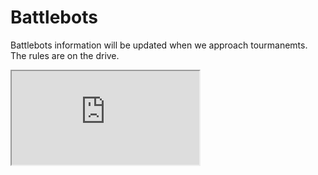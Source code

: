 # Battlebots

Battlebots information will be updated when we approach tourmanemts. The rules are on the drive.
<iframe src="https://docs.google.com/document/d/1BisRJnMas9Xf-Ym35jyPwp78q2TZizyTU6gHjnSCrRM/pub?embedded=true"></iframe>
